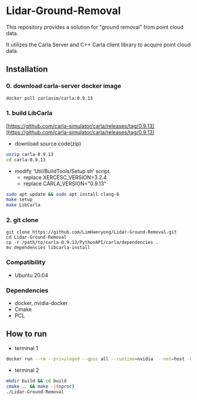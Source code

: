# Lidar-Ground-Removal
This repository provides a solution for "ground removal" from point cloud data.

It utilizes the Carla Server and C++ Carla client library to acquire point cloud data.

## Installation
### 0. download carla-server docker image
```bash
docker pull carlasim/carla:0.9.13
```

### 1. build LibCarla
[https://github.com/carla-simulator/carla/releases/tag/0.9.13](https://github.com/carla-simulator/carla/releases/tag/0.9.13)

- download source code(zip)
```bash
unzip carla-0.9.13
cd carla-0.9.13
```
- modify 'Util/BuildTools/Setup.sh' script.
  - replace XERCESC_VERSION=3.2.4
  - replace CARLA_VERSION="0.9.13"

```bash
sudo apt update && sudo apt install clang-8
make setup
make LibCarla
```

### 2. git clone
```
git clone https://github.com/LimHaeryong/Lidar-Ground-Removal.git
cd Lidar-Ground-Removal
cp -r /path/to/carla-0.9.13/PythonAPI/carla/dependencies .
mv dependencies libcarla-install
```

### Compatibility
- Ubuntu 20.04

### Dependencies
- docker, nvidia-docker
- Cmake
- PCL

## How to run
 
- terminal 1
```bash
docker run --rm --privileged --gpus all --runtime=nvidia  --net=host -e DISPLAY=$DISPLAY carlasim/carla:0.9.13 /bin/bash ./CarlaUE4.sh
```
- terminal 2
```bash
mkdir build && cd build
cmake .. && make -j(nproc)
./Lidar-Ground-Removal
```
